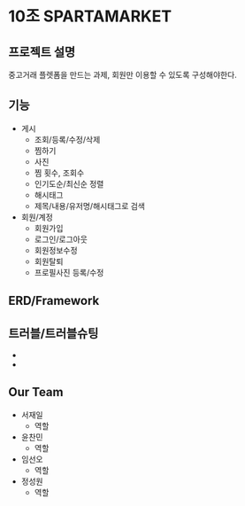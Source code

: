 # 10조 SPARTAMARKET

## 프로젝트 설명
중고거래 플렛폼을 만드는 과제, 회원만 이용할 수 있도록 구성해야한다.

## 기능
- 게시
    - 조회/등록/수정/삭제
    - 찜하기
    - 사진
    - 찜 횟수, 조회수
    - 인기도순/최신순 정렬
    - 해시태그
    - 제목/내용/유저명/해시태그로 검색
- 회원/계정
    - 회원가입
    - 로그인/로그아웃
    - 회원정보수정
    - 회원탈퇴
    - 프로필사진 등록/수정

## ERD/Framework

## 트러블/트러블슈팅
-
-

## Our Team

- 서재일
    - 역할
- 윤찬민
    - 역할
- 임선오
    - 역할
- 정성원
    - 역할
